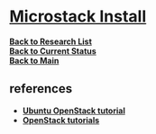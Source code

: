 # **[Microstack Install](https://microstack.run/)**

**[Back to Research List](../../../../research_list.md)**\
**[Back to Current Status](../../../../../development/status/weekly/current_status.md)**\
**[Back to Main](../../../../../README.md)**

## references

- **[Ubuntu OpenStack tutorial](https://ubuntu.com/tutorials/install-openstack-on-your-workstation-and-launch-your-first-instance#2-install-openstack)**
- **[OpenStack tutorials](../openstack/tutorial/openstack_tutorials.md)**
